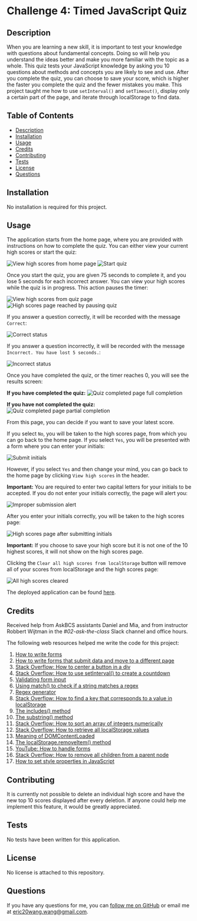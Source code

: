 # Challenge 4: Timed JavaScript Quiz

## Description
When you are learning a new skill, it is important to test your knowledge with questions about fundamental concepts. Doing so will help you understand the ideas better and make you more familiar with the topic as a whole. This quiz tests your JavaScript knowledge by asking you 10 questions about methods and concepts you are likely to see and use. After you complete the quiz, you can choose to save your score, which is higher the faster you complete the quiz and the fewer mistakes you make. This project taught me how to use `setInterval()` and `setTimeout()`, display only a certain part of the page, and iterate through localStorage to find data.

## Table of Contents
- [Description](#description)
- [Installation](#installation)
- [Usage](#usage)
- [Credits](#credits)
- [Contributing](#contributing)
- [Tests](#tests)
- [License](#license)
- [Questions](#questions)

## Installation
No installation is required for this project.

## Usage
The application starts from the home page, where you are provided with instructions on how to complete the quiz. You can either view your current high scores or start the quiz:

![View high scores from home page](Assets/Images/home_page_with_high_scores_highlighted.png)
![Start quiz](Assets/Images/home_page_with_start_quiz_highlighted.png)

Once you start the quiz, you are given 75 seconds to complete it, and you lose 5 seconds for each incorrect answer. You can view your high scores while the quiz is in progress. This action pauses the timer:

![View high scores from quiz page](Assets/Images/quiz_page_with_high_scores_highlighted.png)
![High scores page reached by pausing quiz](Assets/Images/high_scores_page_viewed_from_quiz.png)

If you answer a question correctly, it will be recorded with the message `Correct`:

![Correct status](Assets/Images/quiz_page_correct_status.png)

If you answer a question incorrectly, it will be recorded with the message `Incorrect. You have lost 5 seconds.`:

![Incorrect status](Assets/Images/quiz_page_incorrect_status.png)

Once you have completed the quiz, or the timer reaches 0, you will see the results screen:

**If you have completed the quiz:**
![Quiz completed page full completion](Assets/Images/quiz_completed_page_yes_button_highlighted.png)

**If you have not completed the quiz:**
![Quiz completed page partial completion](Assets/Images/quiz_completed_page_quiz_partially_completed.png)

From this page, you can decide if you want to save your latest score.

If you select `No`, you will be taken to the high scores page, from which you can go back to the home page.
If you select `Yes`, you will be presented with a form where you can enter your initials:

![Submit initials](Assets/Images/quiz_completed_page_submit_button_highlighted.png)

However, if you select `Yes` and then change your mind, you can go back to the home page by clicking `View high scores` in the header.

**Important:** You are required to enter two capital letters for your initials to be accepted. If you do not enter your initials correctly, the page will alert you:

![Improper submission alert](Assets/Images/quiz_completed_page_improper_input_alert.png)

After you enter your initials correctly, you will be taken to the high scores page:

![High scores page after submitting initials](Assets/Images/high_scores_page_clear_button_highlighted.png)

**Important:** If you choose to save your high score but it is not one of the 10 highest scores, it will not show on the high scores page.

Clicking the `Clear all high scores from localStorage` button will remove all of your scores from localStorage and the high scores page:

![All high scores cleared](Assets/Images/high_scores_page_all_scores_cleared.png)

The deployed application can be found [here](https://gimmekitties711.github.io/challenge_4-timed_javascript_quiz/).

## Credits
Received help from AskBCS assistants Daniel and Mia, and from instructor Robbert Wijtman in the *#02-ask-the-class* Slack channel and office hours.

The following web resources helped me write the code for this project:

1. [How to write forms](https://www.w3schools.com/html/html_forms.asp)
2. [How to write forms that submit data and move to a different page](https://www.quora.com/How-can-I-create-a-HTML-button-that-submits-and-goes-to-the-next-page)
3. [Stack Overflow: How to center a button in a div](https://stackoverflow.com/questions/15300234/how-can-i-horizontally-center-a-button-element-in-a-div-element)
4. [Stack Overflow: How to use setInterval() to create a countdown](https://stackoverflow.com/questions/31106189/create-a-simple-10-second-countdown)
5. [Validating form input](https://www.w3schools.com/js/js_validation.asp)
6. [Using match() to check if a string matches a regex](https://developer.mozilla.org/en-US/docs/Web/JavaScript/Reference/Global_Objects/String/match)
7. [Regex generator](https://regex-generator.olafneumann.org/?sampleText=2020-03-12T13%3A34%3A56.123Z%20INFO&flags=i)
8. [Stack Overflow: How to find a key that corresponds to a value in localStorage](https://stackoverflow.com/questions/12949723/html5-localstorage-getting-key-from-value)
9. [The includes() method](https://www.w3schools.com/jsref/jsref_includes_array.asp)
10. [The substring() method](https://www.w3schools.com/jsref/jsref_substring.asp)
11. [Stack Overflow: How to sort an array of integers numerically](https://stackoverflow.com/questions/1063007/how-to-sort-an-array-of-integers-correctly)
12. [Stack Overflow: How to retrieve all localStorage values](https://stackoverflow.com/questions/17745292/how-to-retrieve-all-localstorage-items-without-knowing-the-keys-in-advance)
13. [Meaning of DOMContentLoaded](https://developer.mozilla.org/en-US/docs/Web/API/Document/DOMContentLoaded_event)
14. [The localStorage.removeItem() method](https://www.w3schools.com/jsref/met_storage_removeitem.asp)
15. [YouTube: How to handle forms](https://www.youtube.com/watch?v=S944-epyYuI&t=131s)
16. [Stack Overflow: How to remove all children from a parent node](https://stackoverflow.com/questions/3955229/remove-all-child-elements-of-a-dom-node-in-javascript)
17. [How to set style properties in JavaScript](https://www.w3schools.com/jsref/prop_html_style.asp)

## Contributing
It is currently not possible to delete an individual high score and have the new top 10 scores displayed after every deletion. If anyone could help me implement this feature, it would be greatly appreciated.

## Tests
No tests have been written for this application.

## License
No license is attached to this repository.

## Questions
If you have any questions for me, you can [follow me on GitHub](https://github.com/GimmeKitties711) or email me at eric20wang.wang@gmail.com.

